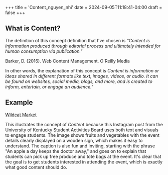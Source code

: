 +++
title = 'Content_nguyen_nhi'
date = 2024-09-05T11:18:41-04:00
draft = false
+++
## What is Content?

The definition of this concept definition that I've chosen is *"Content is information produced through editorial process and ultimately intended for human consumption via publication."*

Barker, D. (2016). Web Content Management. O'Reilly Media

In other words, the explanation of this concept is *Content is information or ideas shared in different formats like text, images, videos, or audio. It can be found on websites, social media, blogs, and more, and is created to inform, entertain, or engage an audience."*

## Example
[Wildcat Market](https://www.instagram.com/p/C_hCiHePi_R/?utm_source=ig_web_copy_link)

This illustrates the concept of *Content* because this Instagram post from the University of Kentucky Student Activities Board uses both text and visuals to engage students. The image shows fruits and vegetables with the event details clearly displayed on a wooden sign, which makes it easy to understand. The caption is also fun and inviting, starting with the phrase "An apple a day keeps the doctor away," and goes on to explain that students can pick up free produce and tote bags at the event. It's clear that the goal is to get students interested in attending the event, which is exactly what good content should do.